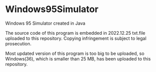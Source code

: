 # Windows95Simulator
Windows 95 Simulator created in Java

The source code of this program is embedded in 2022.12.25 txt.file uploaded to this repository. Copying infringement is subject to legal prosecution. 

Most updated version of this program is too big to be uploaded, so Windows(36), which is smaller than 25 MB, has been uploaded to this repository.
